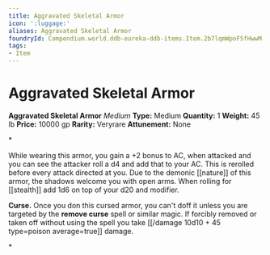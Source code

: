 ```yaml
---
title: Aggravated Skeletal Armor
icon: ':luggage:'
aliases: Aggravated Skeletal Armor
foundryId: Compendium.world.ddb-eureka-ddb-items.Item.2b7lqmWpoF5fHwwM
tags:
- Item
---
```


# Aggravated Skeletal Armor

**Aggravated Skeletal Armor**
_Medium_
**Type:** Medium
**Quantity:** 1
**Weight:** 45 lb
**Price:** 10000 gp
**Rarity:** Veryrare
**Attunement:** None

*<p>While wearing this armor, you gain a +2 bonus to AC, when attacked and you can see the attacker roll a d4 and add that to your AC. This is rerolled before every attack directed at you. Due to the demonic [[nature]] of this armor, the shadows welcome you with open arms. When rolling for [[stealth]] add 1d6 on top of your d20 and modifier. 

**Curse.** Once you don this cursed armor, you can't doff it unless you are targeted by the **remove curse** spell or similar magic. If forcibly removed or taken off without using the spell you take  [[/damage 10d10 + 45 type=poison average=true]] damage. </p>*